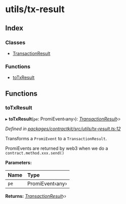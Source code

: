 # utils/tx-result

## Index

### Classes

* [TransactionResult](../classes/_utils_tx_result_.transactionresult.md)

### Functions

* [toTxResult](_utils_tx_result_.md#totxresult)

## Functions

### toTxResult

▸ **toTxResult**\(`pe`: PromiEvent‹any›\): [_TransactionResult_](../classes/_utils_tx_result_.transactionresult.md)_‹›_

_Defined in_ [_packages/contractkit/src/utils/tx-result.ts:12_](https://github.com/celo-org/celo-monorepo/blob/master/packages/contractkit/src/utils/tx-result.ts#L12)

Transforms a `PromiEvent` to a `TransactionResult`.

PromiEvents are returned by web3 when we do a `contract.method.xxx.send()`

**Parameters:**

| Name | Type |
| :--- | :--- |
| `pe` | PromiEvent‹any› |

**Returns:** [_TransactionResult_](../classes/_utils_tx_result_.transactionresult.md)_‹›_

